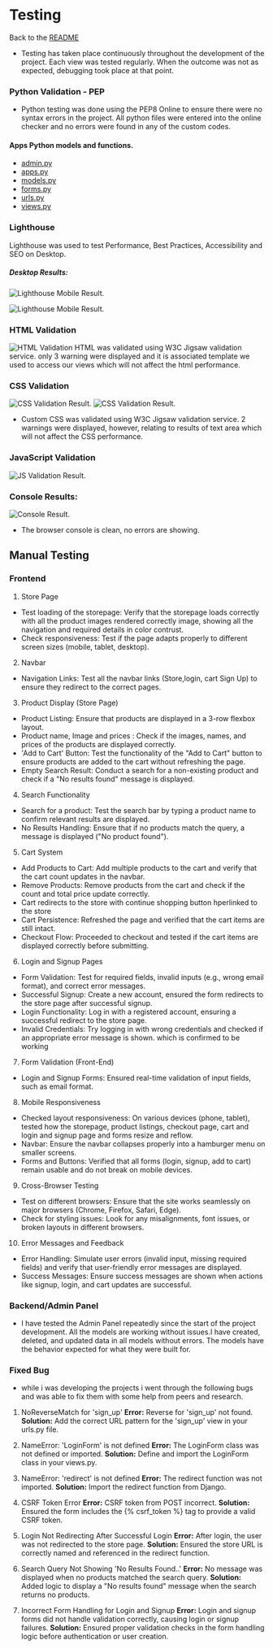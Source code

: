 # Testing
Back to the [README](https://github.com/htadicha/ecommerce/blob/main/README.md)

* Testing has taken place continuously throughout the development of the project. Each view was tested regularly. 
  When the outcome was not as expected, debugging took place at that point.  

### Python Validation - PEP
* Python testing was done using the PEP8 Online to ensure there were no syntax errors in the project. All python files
were entered into the online checker and no errors were found in any of the custom codes.

#### Apps Python models and functions.

* [admin.py](./static/images/admins.pychecker.png)
* [apps.py](./static/images/apps.pychecker.png)
* [models.py](./static/images/models_testing.png)
* [forms.py](.static/images/loginform.pychecker.png)
* [urls.py](./static/images/urls.pychecker.pngg)
* [views.py](./static/images/views.pychecker.png)

### Lighthouse

Lighthouse was used to test Performance, Best Practices, Accessibility and SEO on Desktop.

##### Desktop Results:
![Lighthouse Mobile Result](./static/images/lightoutest.png).

![Lighthouse Mobile Result](./static/images/lighthouse_performance.png).

### HTML Validation

![HTML Validation](./static/images/htmlvalidation.png)
HTML was validated using W3C Jigsaw validation service. only 3 warning were displayed and it is associated template we used to access our views which will not affect the html performance.

### CSS Validation

![CSS Validation Result](./static/images/cssvalidator.png).
![CSS Validation Result](./static/images/bootsrapcssvalidation.png).

* Custom CSS was validated using W3C Jigsaw validation service. 2 warnings were displayed, however, relating to results of text area which will not affect the CSS performance.

### JavaScript Validation

![JS Validation Result](./assets/readme/test/tasty_blog_js_validator_results.jpg).

### Console Results:

![Console Result](./static/images/consoleresults.png).

* The browser console is clean, no errors are  showing.

## Manual Testing

### Frontend

1. Store Page
- Test loading of the storepage: Verify that the storepage loads correctly with all the product images rendered correctly image, showing all the navigation and required details in color contrust.
- Check responsiveness: Test if the page adapts properly to different screen sizes (mobile, tablet, desktop).
2. Navbar
- Navigation Links: Test all the navbar links (Store,login, cart Sign Up) to ensure they redirect to the correct pages.
3. Product Display (Store Page)
- Product Listing: Ensure that products are displayed in a 3-row flexbox layout.
- Product name, Image and prices : Check if the images, names, and prices of the      products are displayed correctly.
- 'Add to Cart' Button: Test the functionality of the "Add to Cart" button to ensure products are added to the cart without refreshing the page.
- Empty Search Result: Conduct a search for a non-existing product and check if a "No results found" message is displayed.
4. Search Functionality
- Search for a product: Test the search bar by typing a product name to confirm relevant results are displayed.
- No Results Handling: Ensure that if no products match the query, a message is displayed ("No product found").
5. Cart System
- Add Products to Cart: Add multiple products to the cart and verify that the cart count updates in the navbar.
- Remove Products: Remove products from the cart and check if the count and total price update correctly.
- Cart redirects to the store with continue shopping button hperlinked to the store
- Cart Persistence: Refreshed the page and verified that the cart items are still intact.
- Checkout Flow: Proceeded to checkout and tested if the cart items are displayed correctly before submitting.
6. Login and Signup Pages
- Form Validation: Test for required fields, invalid inputs (e.g., wrong email format), and correct error messages.
- Successful Signup: Create a new account, ensured the form redirects to the store page after successful signup.
- Login Functionality: Log in with a registered account, ensuring a successful redirect to the store page.
- Invalid Credentials: Try logging in with wrong credentials and checked if an appropriate error message is shown. which is confirmed to be working
7. Form Validation (Front-End)
- Login and Signup Forms: Ensured real-time validation of input fields, such as email format.
8. Mobile Responsiveness
- Checked layout responsiveness: On various devices (phone, tablet), tested how the storepage, product listings, checkout page, cart and login and signup page and forms resize and reflow.
- Navbar: Ensure the navbar collapses properly into a hamburger menu on smaller screens.
- Forms and Buttons: Verified that all forms (login, signup, add to cart) remain usable and do not break on mobile devices.
9. Cross-Browser Testing
- Test on different browsers: Ensure that the site works seamlessly on major browsers (Chrome, Firefox, Safari, Edge).
- Check for styling issues: Look for any misalignments, font issues, or broken layouts in different browsers.
10. Error Messages and Feedback
- Error Handling: Simulate user errors (invalid input, missing required fields) and verify that user-friendly error messages are displayed.
- Success Messages: Ensure success messages are shown when actions like signup, login, and cart updates are successful. 

### Backend/Admin Panel

* I have tested the Admin Panel repeatedly since the start of the project development. All the models are working without issues.I have created, deleted, and updated data in all models without errors. The models have the behavior expected for what they were built for.

### Fixed Bug

* while i was developing the projects i went through the following bugs and was able to fix them with some help from peers and research.

1. NoReverseMatch for 'sign_up'
**Error:**
Reverse for 'sign_up' not found.
**Solution:**
Add the correct URL pattern for the 'sign_up' view in your urls.py file.
2. NameError: 'LoginForm' is not defined
**Error:**
The LoginForm class was not defined or imported.
**Solution:**
Define and import the LoginForm class in your views.py.
3. NameError: 'redirect' is not defined
**Error:**
The redirect function was not imported.
**Solution:**
Import the redirect function from Django.

4. CSRF Token Error
**Error:**
CSRF token from POST incorrect.
**Solution:**
Ensured the form includes the {% csrf_token %} tag to provide a valid CSRF token.

5. Login Not Redirecting After Successful Login
**Error:**
After login, the user was not redirected to the store page.
**Solution:**
Ensured the store URL is correctly named and referenced in the redirect function.

6. Search Query Not Showing 'No Results Found..'
**Error:**
No message was displayed when no products matched the search query.
**Solution:**
Added logic to display a "No results found" message when the search returns no products.

7. Incorrect Form Handling for Login and Signup
**Error:**
Login and signup forms did not handle validation correctly, causing login or signup failures.
**Solution:**
Ensured proper validation checks in the form handling logic before authentication or user creation.